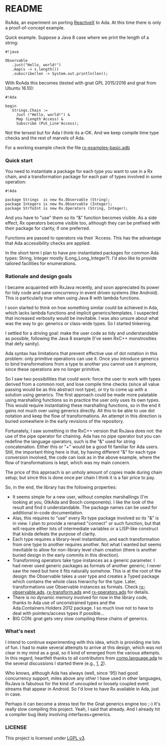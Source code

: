 # README #

RxAda, an experiment on porting [ReactiveX](http://reactivex.io/) to Ada. At this time there is only a proof-of-concept example.

Quick example. Suppose a Java 8 case where we print the length of a string:

```
#!java

Observable
   .just("Hello, world!")
   .map(s -> s.length())
   .subscribe(len -> System.out.println(len));
```

With RxAda this becomes (tested with gnat GPL 2015/2016 and gnat from Ubuntu 16.10):

```
#!Ada

begin
   Strings.Chain :=
     Just ("Hello, world!") &
     Map (Length'Access) &
     Subscribe (Put_Line'Access);
```

Not the tersest but for Ada I think its a-OK. And we keep compile time type checks and the rest of marvels of Ada.

For a working example check the file [rx-examples-basic.adb](https://bitbucket.org/amosteo/rxada/src/9292a420676fdc8b6e2f572f5c89114551ead664/src/rx-examples-basic.adb?at=default)

### Quick start ###

You need to instantiate a package for each type you want to use in a Rx chain, and a transformation package for each pair of types involved in some operation:

```
#!Ada

package Strings  is new Rx.Observable (String);
package Integers is new Rx.Observable (Integer);
package StrToInt is new Rx.Operators (String, Integer);
```

And you have to "use" them so its "&" function becomes visible. As a side effect, Rx operators become visible too, although they can be prefixed with their package for clarity, if one preferred.

Functions are passed to operators via their 'Access. This has the advantage that Ada accessibility checks are applied.

In the short term I plan to have pre-instantiated packages for common Ada types: String, Integer mostly (Long_Long_Integer?). I'd also like to provide tailored facilities for enumerations.

### Rationale and design goals ###

I became acquainted with RxJava recently, and soon appreciated its power for tidy code and sane concurrency in event driven systems (like Android). This is particularly true when using Java 8 with lambda functions.

I soon started to think on how something similar could be achieved in Ada, which lacks lambda functions and implicit generics/templates. I suspected that increased verbosity would be inevitable. I was also unsure about what was the way to go: generics or class-wide types. So I started tinkering.

I settled for a driving goal: make the user code as tidy and understandable as possible, following the Java 8 example (I've seen RxC++ monstrosities that defy sanity).

Ada syntax has limitations that prevent effective use of dot notation in this problem: only primitive operations can use it. Once you introduce generics to bind transformations from a type to another you cannot use it anymore, since these operations are no longer primitive.

So I saw two possibilities that could work: force the user to work with types derived from a common root, and lose compile time checks (since all value passing would be as this abstract root type), or try to come up with a solution using generics. The first approach could be made more palatable using marshalling functions so in practice the user only uses its own types. This would require instantiating these marshalling functions, so in the end it gains not much over using generics directly. All this to be able to use dot notation and keep the flow of transformations. An attempt in this direction is buried somewhere in the early revisions of the repository.

Fortunately, I saw something in the RxC++ version that RxJava does not: the use of the pipe operator for chaining. Ada has no pipe operator but you can redefine the language operators, such is the "&" used for string concatenation. Either this or "+" would be a good fit familiar for Ada users. Still, the important thing here is that, by having different "&" for each type conversion involved, the code can look as in the above example, where the flow of transformations is kept, which was my main concern.

The price of this approach is an unholy amount of copies made during chain setup; but since this is done once per chain I think it is a fair price to pay.

So, in the end, the library has the following properties:

* It seems simple for a new user, without complex marshallings (I'm looking at you, GtkAda and Booch components). I like the look of the result and find it understandable. The package names can be used for additional in-code documentation.
* Alas, this requires to "use" every Rx type package involved so its "&" is in view. I plan to provide a renamed "connect" or such function, but that will require either lots of intermediate variables or a LISP-like construct that kinda defeats the purpose of clarity.
* Each type requires a library-level instantiation, and each transformation from one type to another requires another. Not what I wanted but seems inevitable to allow for non-library level chain creation (there is another buried design in the early commits in this direction).
* Transforming operators take type instances as a generic parameter. I had never used generic packages as formals of another generic; I never saw the need but here it fits naturally somehow. This is at the root of the design: the Observable takes a user type and creates a Typed package which contains the whole class hierarchy for the type. Later, transformations use Observable instances as formals. Check [rx-observable.ads](https://bitbucket.org/amosteo/rxada/src/9292a420676fdc8b6e2f572f5c89114551ead664/src/rx-observable.ads?at=default), [rx-transform.ads](https://bitbucket.org/amosteo/rxada/src/9292a420676fdc8b6e2f572f5c89114551ead664/src/rx-transform.ads?at=default) and [rx-operators.ads](https://bitbucket.org/amosteo/rxada/src/9292a420676fdc8b6e2f572f5c89114551ead664/src/rx-operators.ads?at=default) for details.
* There is no dynamic memory involved for now in the library code, thanks to Ada use of unconstrained types and the Ada.Containers.Holders 2012 package. I so much love not to have to deal with pointers/access types if possible...
* BIG CON: gnat gets very slow compiling these chains of generics.

### What's next ###

I intend to continue experimenting with this idea, which is providing me lots of fun. I had to make several attempts to arrive at this design, which was not clear in my mind as a goal, so it kind of emerged from the various attempts. In this regard, heartfelt thanks to all contributors from [comp.language.ada](https://groups.google.com/forum/#!forum/comp.lang.ada) to the several discussions I started there (e.g., [1](https://groups.google.com/forum/#!topic/comp.lang.ada/v0ZXkaG8rek), [2](https://groups.google.com/forum/#!searchin/comp.lang.ada/rxada/comp.lang.ada/QvjReeJKfXQ/w9y6NE4PCgAJ)).

Who knows, although Ada has always (well, since '95) had good concurrency support, miles above any other I have used in other languages, RxJava is fabulous for the kind of uncoupled or loosely coupled event streams that appear in Android. So I'd love to have Rx available in Ada, just in case.

Perhaps it can become a stress test for the Gnat generics engine too ;-) It's really slow compiling this project. Yeah, I said that already. And I already hit a compiler bug likely involving interfaces+generics.

### LICENSE ###

This project is licensed under [LGPL v3](http://choosealicense.com/licenses/lgpl-3.0/).
